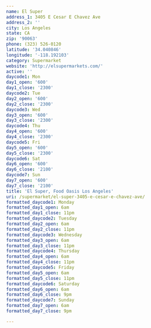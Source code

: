 ```yaml
---
name: El Super
address_1: 3405 E Cesar E Chavez Ave
address_2: ''
city: Los Angeles
state: CA
zip: '90063'
phone: (323) 526-0120
latitude: '34.040846'
longitude: '-118.192103'
category: Supermarket
website: 'http://elsupermarkets.com/'
active: ''
daycode1: Mon
day1_open: '600'
day1_close: '2300'
daycode2: Tue
day2_open: '600'
day2_close: '2300'
daycode3: Wed
day3_open: '600'
day3_close: '2300'
daycode4: Thu
day4_open: '600'
day4_close: '2300'
daycode5: Fri
day5_open: '600'
day5_close: '2300'
daycode6: Sat
day6_open: '600'
day6_close: '2100'
daycode7: Sun
day7_open: '600'
day7_close: '2100'
title: 'El Super, Food Oasis Los Angeles'
uri: /supermarket/el-super-3405-e-cesar-e-chavez-ave/
formatted_daycode1: Monday
formatted_day1_open: 6am
formatted_day1_close: 11pm
formatted_daycode2: Tuesday
formatted_day2_open: 6am
formatted_day2_close: 11pm
formatted_daycode3: Wednesday
formatted_day3_open: 6am
formatted_day3_close: 11pm
formatted_daycode4: Thursday
formatted_day4_open: 6am
formatted_day4_close: 11pm
formatted_daycode5: Friday
formatted_day5_open: 6am
formatted_day5_close: 11pm
formatted_daycode6: Saturday
formatted_day6_open: 6am
formatted_day6_close: 9pm
formatted_daycode7: Sunday
formatted_day7_open: 6am
formatted_day7_close: 9pm

---
```



